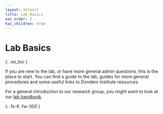 ```yaml
---
layout: default
title: Lab Basics
nav_order: 2
has_children: true
---
```


# Lab Basics
{: .no_toc }

If you are new to the lab, or have more general admin questions, this is the place to start. You can find a guide to the lab, guides for more general procedures and some useful links to Donders Institute resources.

For a general introduction to our research group, you might want to look at our [lab handbook](https://drive.google.com/file/d/1RMTpcPl8lwJ6Ozf3QIlTaehedsL_tSUC/view?usp=sharing).

{: .fs-6 .fw-300 }
